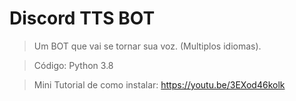 # Discord TTS BOT

> Um BOT que vai se tornar sua voz. (Multiplos idiomas).

> Código: Python 3.8

> Mini Tutorial de como instalar: https://youtu.be/3EXod46kolk
